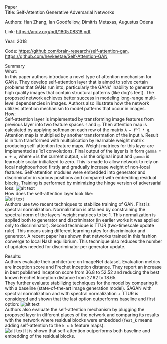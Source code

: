 Paper  
  Title: Self-Attention Generative Adversarial Networks 
  
  Authors: Han Zhang, Ian Goodfellow, Dimitris Metaxas, Augustus Odena  
  
  Link: https://arxiv.org/pdf/1805.08318.pdf 
  
  Year: 2018  
  
  Code:  https://github.com/brain-research/self-attention-gan, https://github.com/heykeetae/Self-Attention-GAN
  
Summary  
What:  
  In this paper authors introduce a novel type of attention mechanism for GANs. They develop self-attention layer that is aimed to solve certain problems that GANs run into, particularly the GANs' inability to generate high quality images that contain structural patterns (like dog's feet). The proposed network achieves better success in modeling long-range multi-level dependencies in images. Authors  also illustrate how the network utilizes attention mechanism to model patterns that occur in images.  
  How:  
  Self-attention layer is implemented by transforming image features from previous layer into two feature spaces `f` and `g`. Then attention map is calculated by applying softmax on each row of the matrix `A = f^T * g`. Attention map is multiplied by another transformation of the input `h`. Result is in turn transformed with multiplication by learnable weight matrix producing self-attention feature maps. Weight matrices for this layer are implemented as 1x1 convolutions. Final output of the layer is in form `gamma * o + x`, where `o` is the current output, `x` is the original input and `gamma` is learnable scalar initialized to zero. This is made to allow network to rely on local neighbourhood firstly and gradually increase weight of non-local features. Self-attention modules were embedded into generator and discriminator in various positions and compared with embedding residual blocks. Training is performed by minimizing the hinge version of adversarial loss:
  ![alt text](https://github.com/pgmvp/ComputerVision/blob/master/Homework5/images/loss.png "Loss function")  
How does the self-attention layer look like:  
  ![alt text](https://github.com/pgmvp/ComputerVision/blob/master/Homework5/images/attn.png "Self-attention layer")  
Authors use two recent techniques to stabilize training of GAN. First is spectral normalization. Normalization is attained by constraining the spectral norm of the layers' weight matrices to be 1. This normalization is applied  both to generator and discriminator (in earlier works it was applied only to discriminator).
Second technique is TTUR (two-timescale update rule). This means using different learning rates for discriminator and generator. A recent paper has shown that networks trained in this fashion converge to local Nash equilibrium. This technique also reduces the number of updates needed for discriminator per generator update.
  
  Results:  
Authors evaluate their architerture on ImageNet dataset. Evaluation metrics are Inception score and Frechet Inception distance. They report an increase in best published Inception score from 36.8 to 52.52 and reducing the best known Frechet Inception distance from 27.62 to 18.65.  
They further evaluate stabilizing techniques for the model by comparing it with a baseline (state-of-the-art image generation model). SAGAN with spectral normalization and with spectral normalization + TTUR is considered and shown that the last option outperforms baseline and first option:
![alt text](https://github.com/pgmvp/ComputerVision/blob/master/Homework5/images/results.png "Evaluation")  
Authors also evaluate the self-attention mechanism by plugging the proposed layer in different places of the network and comparing its results with the network where residual blocks were embedded (`feat_k` means adding self-attention to the `k x k` feature maps):  
![alt text](https://github.com/pgmvp/ComputerVision/blob/master/Homework5/images/table.png "Table")
It is shown that self-attention outperforms both baseline and embedding of the residual blocks.
